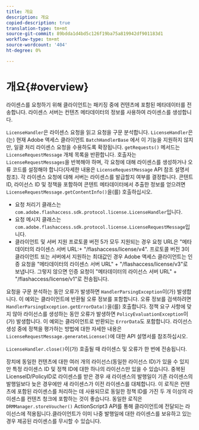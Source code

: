 ```yaml
---
title: 개요
description: 개요
copied-description: true
translation-type: tm+mt
source-git-commit: 89bdda1d4bd5c126f19ba75a819942df901183d1
workflow-type: tm+mt
source-wordcount: '404'
ht-degree: 0%

---
```



# 개요{#overview}

라이센스를 요청하기 위해 클라이언트는 패키징 중에 컨텐츠에 포함된 메타데이터를 전송합니다. 라이센스 서버는 컨텐츠 메타데이터의 정보를 사용하여 라이센스를 생성합니다.

`LicenseHandler`은 라이센스 요청을 읽고 요청을 구문 분석합니다. `LicenseHandler`은(는) 현재 Adobe 액세스 클라이언트 `BatchHandlerBase` 에서 이 기능을 지원하지 않지만, 일괄 처리 라이센스 요청을 수용하도록 확장됩니다. `getRequests()` 메서드는 `LicenseRequestMessage` 개체 목록을 반환합니다. 호출자는 `LicenseRequestMessages`을 반복해야 하며, 각 요청에 대해 라이센스를 생성하거나 오류 코드를 설정해야 합니다(자세한 내용은 `LicenseRequestMessage` API 참조 설명서 참조). 각 라이센스 요청에 대해 서버는 라이센스를 발급할지 여부를 결정합니다. 콘텐트 ID, 라이선스 ID 및 정책을 포함하여 콘텐트 메타데이터에서 추출한 정보를 얻으려면 `LicenseRequestMessage.getContentInfo()`을(를) 호출하십시오.

* 요청 처리기 클래스는 `com.adobe.flashaccess.sdk.protocol.license.LicenseHandler`입니다.
* 요청 메시지 클래스는 `com.adobe.flashaccess.sdk.protocol.license.LicenseRequestMessage`입니다.
* 클라이언트 및 서버 지원 프로토콜 버전 5가 모두 지원되는 경우 요청 URL은 &quot;메타데이터의 라이센스 서버 URL:+ &quot;/flashaccess/license/v4&quot;. 프로토콜 버전 3이 클라이언트 또는 서버에서 지원하는 최대값인 경우 Adobe 액세스 클라이언트는 인증 요청을 &quot;메타데이터의 라이센스 서버 URL&quot; + &quot;/flashaccess/license/v3&quot;로 보냅니다. 그렇지 않으면 인증 요청이 &quot;메타데이터의 라이선스 서버 URL&quot; + &quot;/flashaccess/license/v1&quot;로 전송됩니다.

요청을 구문 분석하는 동안 오류가 발생하면 `HandlerParsingException`이(가) 발생합니다. 이 예외는 클라이언트에 반환될 오류 정보를 포함합니다. 오류 정보를 검색하려면 `HandlerParsingException.getErrorData()`을(를) 호출합니다. 정책 요구 사항에 맞지 않아 라이선스를 생성하는 동안 오류가 발생하면 `PolicyEvaluationException`이(가) 발생합니다. 이 예외는 클라이언트로 반환되는 `ErrorData`도 포함합니다. 라이선스 생성 중에 정책을 평가하는 방법에 대한 자세한 내용은 `LicenseRequestMessage.generateLicense()`에 대한 API 설명서를 참조하십시오.

`LicenseHandler.close()`이(가) 호출될 때 라이센스 및 오류가 한 번에 전송됩니다.

장치에 동일한 컨텐츠에 대한 여러 개의 라이선스(동일한 라이선스 ID)가 있을 수 있지만 특정 라이센스 ID 및 정책 ID에 대한 하나의 라이선스만 있을 수 있습니다. 중복된 LicenseID/PolicyID로 라이센스를 받은 경우 새 라이센스의 발행일이 기존 라이센스의 발행일보다 늦은 경우에만 새 라이센스가 이전 라이센스를 대체합니다. 이 로직은 컨텐츠에 포함된 라이센스를 처리하는 데 사용되므로 동일한 정책 ID를 가진 두 개 이상의 라이센스를 컨텐츠 청크에 포함하는 것이 좋습니다. 동일한 로직은 `DRMManager.storeVoucher()` ActionScript3 API를 통해 클라이언트에 전달되는 라이선스에 적용됩니다.클라이언트가 이미 나중 발행일에 대한 라이센스를 보유하고 있는 경우 제공된 라이센스를 무시할 수 있습니다.
